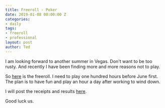 ```yaml
---
title: Freeroll - Poker
date: 2019-01-08 00:00:00 Z
categories:
- daily
tags:
- freeroll
- professional
layout: post
author: Ted
---
```


I am looking forward to another summer in Vegas.
Don't want to be too rusty.
And recently I have been finding more and more reasons not to play.

So [here](https://freerollio.github.io/#0xa5865db7685fa39eb0a03326e0cdb72dd01f845e889d7635c68005a95a25e8ca) is the freeroll.
I need to play one hundred hours before June first. The plan is to have fun and play an hour a day after working to wind down.

I will post the receipts and results [here]().

Good luck us.  
